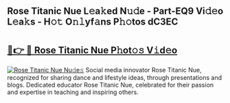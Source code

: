 ## Rose Titanic Nue L𝚎a𝚔ed N𝚞𝚍e - Part-EQ9 Vi𝚍𝚎o L𝚎a𝚔s - H𝚘𝚝 O𝚗𝚕yf𝚊ns P𝚑𝚘tos dC3EC

# <h2><a href="http://kfa9a3f.oniu.top/?m=Rose+Titanic+Nue">🔗👉 🔴 Rose Titanic Nue P𝚑ot𝚘𝚜 V𝚒d𝚎o</a></h2>

[![Rose Titanic Nue Nu𝚍e𝚜](https://i.imgur.com/0qMVB7G.gif)](http://kfa9a3f.oniu.top/?m=Rose+Titanic+Nue)
Social media innovator Rose Titanic Nue, recognized for sharing dance and lifestyle ideas, through presentations and blogs. Dedicated educator Rose Titanic Nue, celebrated for their passion and expertise in teaching and inspiring others.  
